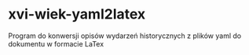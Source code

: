 # xvi-wiek-yaml2latex
Program do konwersji opisów wydarzeń historycznych z plików yaml do dokumentu w formacie LaTex

